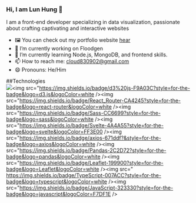 ### Hi, I am Lun Hung 👋


I am a front-end developer specializing in data visualization, passionate about crafting captivating and interactive websites

- 🖼️ You can check out my portfolio website <a href="https://haolunhung.com" target="_blank">hear</a>
- 🔭 I’m currently working on Floodgen
- 🌱 I’m currently learning Node.js, MongoDB, and frontend skills.
- 📫 How to reach me: <a href="mailto:cloud830902@gmail.com?">cloud830902@gmail.com</a>
- 😄 Pronouns: He/Him


##Technologies  
<img src="https://img.shields.io/badge/React-20232A?style=for-the-badge&logo=react&logoColor=61DAFB"/><img src="https://img.shields.io/badge/d3%20js-F9A03C?style=for-the-badge&logo=d3.js&logoColor=white /><img src="https://img.shields.io/badge/React_Router-CA4245?style=for-the-badge&logo=react-router&logoColor=white /><img src="https://img.shields.io/badge/Sass-CC6699?style=for-the-badge&logo=sass&logoColor=white /><img src="https://img.shields.io/badge/Svelte-4A4A55?style=for-the-badge&logo=svelte&logoColor=FF3E00 /><img src="https://img.shields.io/badge/axios-671ddf?&style=for-the-badge&logo=axios&logoColor=white /><img src="https://img.shields.io/badge/Pandas-2C2D72?style=for-the-badge&logo=pandas&logoColor=white /><img src="https://img.shields.io/badge/Leaflet-199900?style=for-the-badge&logo=Leaflet&logoColor=white /><img src="	https://img.shields.io/badge/TypeScript-007ACC?style=for-the-badge&logo=typescript&logoColor=white /><img src="https://img.shields.io/badge/JavaScript-323330?style=for-the-badge&logo=javascript&logoColor=F7DF1E />







